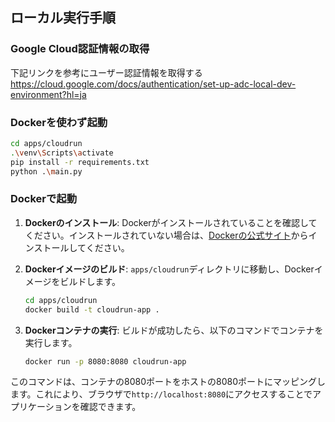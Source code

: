 ## ローカル実行手順

### Google Cloud認証情報の取得

下記リンクを参考にユーザー認証情報を取得する  
https://cloud.google.com/docs/authentication/set-up-adc-local-dev-environment?hl=ja

### Dockerを使わず起動

```bash
cd apps/cloudrun
.\venv\Scripts\activate
pip install -r requirements.txt
python .\main.py
```

### Dockerで起動
1. **Dockerのインストール**: Dockerがインストールされていることを確認してください。インストールされていない場合は、[Dockerの公式サイト](https://www.docker.com/get-started)からインストールしてください。

2. **Dockerイメージのビルド**: `apps/cloudrun`ディレクトリに移動し、Dockerイメージをビルドします。

   ```bash
   cd apps/cloudrun
   docker build -t cloudrun-app .
   ```

3. **Dockerコンテナの実行**: ビルドが成功したら、以下のコマンドでコンテナを実行します。

   ```bash
   docker run -p 8080:8080 cloudrun-app
   ```

このコマンドは、コンテナの8080ポートをホストの8080ポートにマッピングします。これにより、ブラウザで`http://localhost:8080`にアクセスすることでアプリケーションを確認できます。
